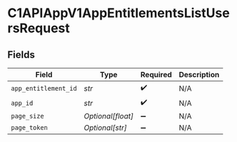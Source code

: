 # C1APIAppV1AppEntitlementsListUsersRequest


## Fields

| Field                | Type                 | Required             | Description          |
| -------------------- | -------------------- | -------------------- | -------------------- |
| `app_entitlement_id` | *str*                | :heavy_check_mark:   | N/A                  |
| `app_id`             | *str*                | :heavy_check_mark:   | N/A                  |
| `page_size`          | *Optional[float]*    | :heavy_minus_sign:   | N/A                  |
| `page_token`         | *Optional[str]*      | :heavy_minus_sign:   | N/A                  |
